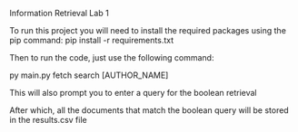 Information Retrieval Lab 1

To run this project you will need to install the required packages
using the pip command:
pip install -r requirements.txt

Then to run the code, just use the following command:

py main.py fetch search [AUTHOR_NAME]

This will also prompt you to enter a query for the boolean retrieval

After which, all the documents that match the boolean query will be stored in the results.csv file
